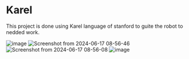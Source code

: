 # Karel
This project is done using Karel language of stanford to guite the robot to nedded work.

![image](https://github.com/an-ash-iith/Karel/assets/106005097/889a68d0-85ad-4b53-b4ec-5a29bd808a6f)
![Screenshot from 2024-06-17 08-56-46](https://github.com/an-ash-iith/Karel/assets/106005097/1c5863bf-ddb3-4ae2-b404-642c8624d9c6)
![Screenshot from 2024-06-17 08-56-08](https://github.com/an-ash-iith/Karel/assets/106005097/1c3d5f39-c571-4eb4-8c94-fbd75d033760)
![image](https://github.com/an-ash-iith/Karel/assets/106005097/4cfb452c-4bc5-43db-978f-3f9ccda98c30)
